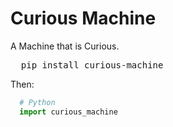 # Curious Machine
A Machine that is Curious.
<pre>
  pip install curious-machine
</pre>
Then:
```Python
  # Python
  import curious_machine
```
